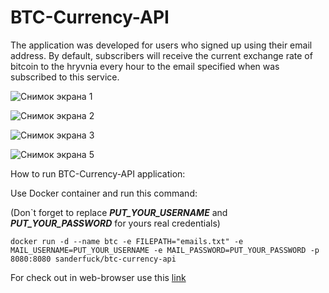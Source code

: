 # BTC-Currency-API
The application was developed for users who signed up using their email address. 
By default, subscribers will receive the current exchange rate of bitcoin to the hryvnia every hour to the email specified when was subscribed to this service.


![Снимок экрана 1](https://user-images.githubusercontent.com/63095184/182211659-44d6fb4f-3811-448c-8b84-79feec009f85.png)


![Снимок экрана 2](https://user-images.githubusercontent.com/63095184/182211662-d9e813b1-0bc0-4c5e-a795-a9f382bf8dac.png)


![Снимок экрана 3](https://user-images.githubusercontent.com/63095184/182211663-f97f299d-5957-4450-84d5-b5b119f0303f.png)


![Снимок экрана 5](https://user-images.githubusercontent.com/63095184/182211667-827e4dbd-45d1-4a8b-af96-c3d0a38a6bed.png)


How to run BTC-Currency-API application:

Use Docker container and run this command:

(Don`t forget to replace ***PUT_YOUR_USERNAME*** and ***PUT_YOUR_PASSWORD*** for yours real credentials)

```
docker run -d --name btc -e FILEPATH="emails.txt" -e MAIL_USERNAME=PUT_YOUR_USERNAME -e MAIL_PASSWORD=PUT_YOUR_PASSWORD -p 8080:8080 sanderfuck/btc-currency-api
```

For check out in web-browser use this [link](http://localhost:8080/swagger-ui/)

